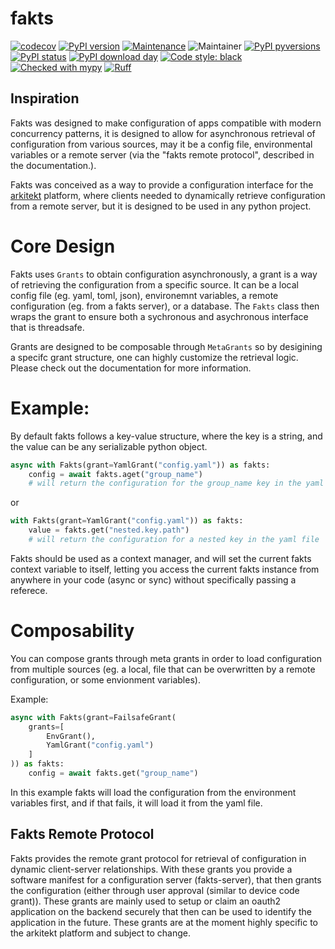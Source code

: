 # fakts

[![codecov](https://codecov.io/gh/jhnnsrs/fakts/branch/master/graph/badge.svg?token=UGXEA2THBV)](https://codecov.io/gh/jhnnsrs/fakts)
[![PyPI version](https://badge.fury.io/py/fakts.svg)](https://pypi.org/project/fakts/)
[![Maintenance](https://img.shields.io/badge/Maintained%3F-yes-green.svg)](https://pypi.org/project/fakts/)
![Maintainer](https://img.shields.io/badge/maintainer-jhnnsrs-blue)
[![PyPI pyversions](https://img.shields.io/pypi/pyversions/fakts.svg)](https://pypi.python.org/pypi/fakts/)
[![PyPI status](https://img.shields.io/pypi/status/fakts.svg)](https://pypi.python.org/pypi/fakts/)
[![PyPI download day](https://img.shields.io/pypi/dm/fakts.svg)](https://pypi.python.org/pypi/fakts/)
[![Code style: black](https://img.shields.io/badge/code%20style-black-000000.svg)](https://github.com/psf/black)
[![Checked with mypy](http://www.mypy-lang.org/static/mypy_badge.svg)](http://mypy-lang.org/)
[![Ruff](https://img.shields.io/endpoint?url=https://raw.githubusercontent.com/astral-sh/ruff/main/assets/badge/v2.json)](https://github.com/jhnnsrs/fakts)


## Inspiration

Fakts was designed to make configuration of apps compatible with modern concurrency patterns, it is designed to allow
for asynchronous retrieval of configuration from various sources, may it be a config file, environmental variables
or a remote server (via the "fakts remote protocol", described in the documentation.).

Fakts was conceived as a way to provide a configuration interface for the [arkitekt](https://arkitekt.live) platform,
where clients needed to dynamically retrieve configuration from a remote server, but it is designed to be used in any python project.

# Core Design

Fakts uses `Grants` to obtain configuration asynchronously, a grant is a way of retrieving the configuration from a
specific source. It can be a local config file (eg. yaml, toml, json), environemnt variables, a remote configuration (eg. from a fakts server), or a database.
The `Fakts` class then wraps the grant to ensure both a sychronous and asychronous interface that is threadsafe.

Grants are designed to be composable through `MetaGrants` so by desigining a specifc grant structure, one can
highly customize the retrieval logic. Please check out the documentation for more information.

# Example:

By default fakts follows a key-value structure, where the key is a string, and the value can be any serializable
python object.

```python
async with Fakts(grant=YamlGrant("config.yaml")) as fakts:
    config = await fakts.aget("group_name")
    # will return the configuration for the group_name key in the yaml file
```

or

```python
with Fakts(grant=YamlGrant("config.yaml")) as fakts:
    value = fakts.get("nested.key.path")
    # will return the configuration for a nested key in the yaml file
```

Fakts should be used as a context manager, and will set the current fakts context variable to itself, letting
you access the current fakts instance from anywhere in your code (async or sync) without specifically passing a referece.


# Composability

You can compose grants through meta grants in order to load configuration from multiple sources (eg. a local, file
that can be overwritten by a remote configuration, or some envionment variables).

Example:

```python
async with Fakts(grant=FailsafeGrant(
    grants=[
        EnvGrant(),
        YamlGrant("config.yaml")
    ]
)) as fakts:
    config = await fakts.get("group_name")
```

In this example fakts will load the configuration from the environment variables first, and if that fails,
it will load it from the yaml file.

## Fakts Remote Protocol

Fakts provides the remote grant protocol for retrieval of configuration in dynamic client-server relationships.
With these grants you provide a software manifest for a configuration server (fakts-server), that then grants
the configuration (either through user approval (similar to device code grant)). These grants are mainly used
to setup or claim an oauth2 application on the backend securely that then can be used to identify the application in the
future. These grants are at the moment highly specific to the arkitekt platform and subject to change.


